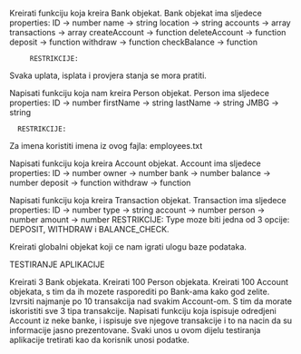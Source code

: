 
Kreirati funkciju koja kreira Bank objekat. Bank objekat ima sljedece properties:
ID → number
name → string
location → string
accounts → array
transactions → array
createAccount → function
deleteAccount → function
deposit → function
withdraw → function
checkBalance → function


 	     RESTRIKCIJE:
Svaka uplata, isplata i provjera stanja se mora pratiti.	


Napisati funkciju koja nam kreira Person objekat. Person ima sljedece properties: 
ID → number
firstName → string
lastName → string
JMBG → string


      RESTRIKCIJE:
Za imena koristiti imena iz ovog fajla: employees.txt


Napisati funkciju koja kreira Account objekat. Account ima sljedece properties:
ID → number
owner → number
bank → number
balance → number
deposit → function
withdraw → function



Napisati funkciju koja kreira Transaction objekat. Transaction ima sljedece properties:
ID → number
type → string
account → number
person → number
amount → number
      RESTRIKCIJE:
Type moze biti jedna od 3 opcije: DEPOSIT, WITHDRAW i BALANCE_CHECK.


Kreirati globalni objekat koji ce nam igrati ulogu baze podataka.

TESTIRANJE APLIKACIJE

Kreirati 3 Bank objekata.
Kreirati 100 Person objekata.
Kreirati 100 Account objekata, s tim da ih mozete rasporediti po Bank-ama kako god zelite.
Izvrsiti najmanje po 10 transakcija nad svakim Account-om. S tim da morate iskoristiti sve 3 tipa transakcije.
Napisati funkciju koja ispisuje odredjeni Account iz neke banke, i ispisuje sve njegove transakcije i to na nacin da su informacije jasno prezentovane.
Svaki unos u ovom dijelu testiranja aplikacije tretirati kao da korisnik unosi podatke. 